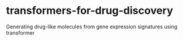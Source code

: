 # transformers-for-drug-discovery
Generating drug-like molecules from gene expression signatures using transformer
